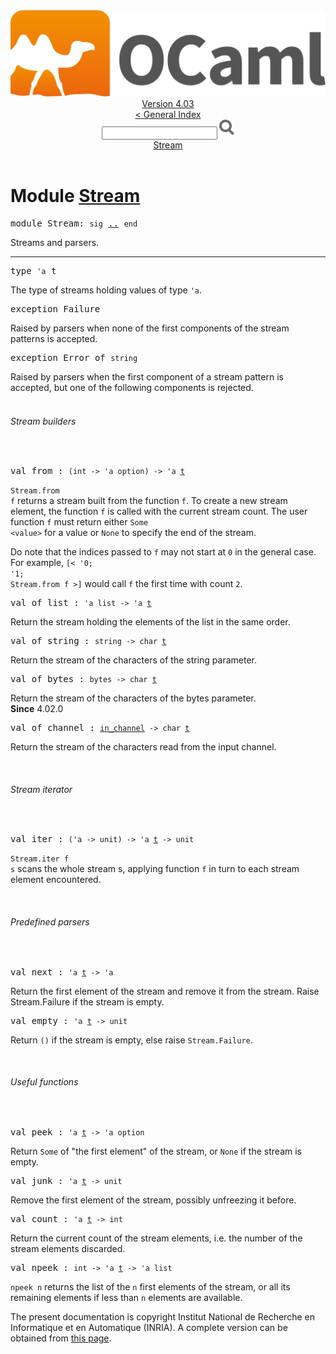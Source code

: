 <!-- ((! set title API !)) ((! set documentation !)) ((! set api !)) ((! set nobreadcrumb !)) -->
<div class="api"><header><nav class="toc brand"><a class="brand" href="https://ocaml.org/"><img src="colour-logo-gray.svg" class="svg" alt="OCaml"></a></nav><nav class="toc"><div class="toc_version"><a href="/docs" id="version-select">Version 4.03</a></div><a href="index.html">&lt; General Index</a><div class="api_search"><input type="text" name="apisearch" id="api_search" oninput="mySearch(false);" onkeypress="this.oninput();" onclick="this.oninput();" onpaste="this.oninput();">
<img src="search_icon.svg" alt="Search" class="svg" onclick="mySearch(false)"></div>
<div id="search_results"></div><div class="toc_title"><a href="#top">Stream</a></div><ul></ul></nav></header>

<h1>Module <a href="type_Stream.html">Stream</a></h1>

<pre><span class="keyword">module</span> Stream: <code class="code"><span class="keyword">sig</span></code> <a href="Stream.html">..</a> <code class="code"><span class="keyword">end</span></code></pre><div class="info module top">
Streams and parsers.<br>
</div>
<hr width="100%">

<pre><span id="TYPEt"><span class="keyword">type</span> <code class="type">'a</code> t</span> </pre>
<div class="info ">
The type of streams holding values of type <code class="code"><span class="keywordsign">'</span>a</code>.<br>
</div>


<pre><span id="EXCEPTIONFailure"><span class="keyword">exception</span> Failure</span></pre>
<div class="info ">
Raised by parsers when none of the first components of the stream
   patterns is accepted.<br>
</div>

<pre><span id="EXCEPTIONError"><span class="keyword">exception</span> Error</span> <span class="keyword">of</span> <code class="type">string</code></pre>
<div class="info ">
Raised by parsers when the first component of a stream pattern is
   accepted, but one of the following components is rejected.<br>
</div>
<br>
<h6 id="6_Streambuilders">Stream builders</h6><br>

<pre><span id="VALfrom"><span class="keyword">val</span> from</span> : <code class="type">(int -&gt; 'a option) -&gt; 'a <a href="Stream.html#TYPEt">t</a></code></pre><div class="info ">
<code class="code"><span class="constructor">Stream</span>.from f</code> returns a stream built from the function <code class="code">f</code>.
   To create a new stream element, the function <code class="code">f</code> is called with
   the current stream count. The user function <code class="code">f</code> must return either
   <code class="code"><span class="constructor">Some</span> &lt;value&gt;</code> for a value or <code class="code"><span class="constructor">None</span></code> to specify the end of the
   stream.
<p>

   Do note that the indices passed to <code class="code">f</code> may not start at <code class="code">0</code> in the
   general case. For example, <code class="code">[&lt; <span class="keywordsign">'</span>0; <span class="keywordsign">'</span>1; <span class="constructor">Stream</span>.from f &gt;]</code> would call
   <code class="code">f</code> the first time with count <code class="code">2</code>.<br>
</p></div>

<pre><span id="VALof_list"><span class="keyword">val</span> of_list</span> : <code class="type">'a list -&gt; 'a <a href="Stream.html#TYPEt">t</a></code></pre><div class="info ">
Return the stream holding the elements of the list in the same
   order.<br>
</div>

<pre><span id="VALof_string"><span class="keyword">val</span> of_string</span> : <code class="type">string -&gt; char <a href="Stream.html#TYPEt">t</a></code></pre><div class="info ">
Return the stream of the characters of the string parameter.<br>
</div>

<pre><span id="VALof_bytes"><span class="keyword">val</span> of_bytes</span> : <code class="type">bytes -&gt; char <a href="Stream.html#TYPEt">t</a></code></pre><div class="info ">
Return the stream of the characters of the bytes parameter.<br>
<b>Since</b> 4.02.0<br>
</div>

<pre><span id="VALof_channel"><span class="keyword">val</span> of_channel</span> : <code class="type"><a href="Pervasives.html#TYPEin_channel">in_channel</a> -&gt; char <a href="Stream.html#TYPEt">t</a></code></pre><div class="info ">
Return the stream of the characters read from the input channel.<br>
</div>
<br>
<h6 id="6_Streamiterator">Stream iterator</h6><br>

<pre><span id="VALiter"><span class="keyword">val</span> iter</span> : <code class="type">('a -&gt; unit) -&gt; 'a <a href="Stream.html#TYPEt">t</a> -&gt; unit</code></pre><div class="info ">
<code class="code"><span class="constructor">Stream</span>.iter f s</code> scans the whole stream s, applying function <code class="code">f</code>
   in turn to each stream element encountered.<br>
</div>
<br>
<h6 id="6_Predefinedparsers">Predefined parsers</h6><br>

<pre><span id="VALnext"><span class="keyword">val</span> next</span> : <code class="type">'a <a href="Stream.html#TYPEt">t</a> -&gt; 'a</code></pre><div class="info ">
Return the first element of the stream and remove it from the
   stream. Raise Stream.Failure if the stream is empty.<br>
</div>

<pre><span id="VALempty"><span class="keyword">val</span> empty</span> : <code class="type">'a <a href="Stream.html#TYPEt">t</a> -&gt; unit</code></pre><div class="info ">
Return <code class="code">()</code> if the stream is empty, else raise <code class="code"><span class="constructor">Stream</span>.<span class="constructor">Failure</span></code>.<br>
</div>
<br>
<h6 id="6_Usefulfunctions">Useful functions</h6><br>

<pre><span id="VALpeek"><span class="keyword">val</span> peek</span> : <code class="type">'a <a href="Stream.html#TYPEt">t</a> -&gt; 'a option</code></pre><div class="info ">
Return <code class="code"><span class="constructor">Some</span></code> of "the first element" of the stream, or <code class="code"><span class="constructor">None</span></code> if
   the stream is empty.<br>
</div>

<pre><span id="VALjunk"><span class="keyword">val</span> junk</span> : <code class="type">'a <a href="Stream.html#TYPEt">t</a> -&gt; unit</code></pre><div class="info ">
Remove the first element of the stream, possibly unfreezing
   it before.<br>
</div>

<pre><span id="VALcount"><span class="keyword">val</span> count</span> : <code class="type">'a <a href="Stream.html#TYPEt">t</a> -&gt; int</code></pre><div class="info ">
Return the current count of the stream elements, i.e. the number
   of the stream elements discarded.<br>
</div>

<pre><span id="VALnpeek"><span class="keyword">val</span> npeek</span> : <code class="type">int -&gt; 'a <a href="Stream.html#TYPEt">t</a> -&gt; 'a list</code></pre><div class="info ">
<code class="code">npeek n</code> returns the list of the <code class="code">n</code> first elements of
   the stream, or all its remaining elements if less than <code class="code">n</code>
   elements are available.<br>
</div>
<div class="copyright">The present documentation is copyright Institut National de Recherche en Informatique et en Automatique (INRIA). A complete version can be obtained from <a href="http://caml.inria.fr/pub/docs/manual-ocaml/">this page</a>.</div></div>